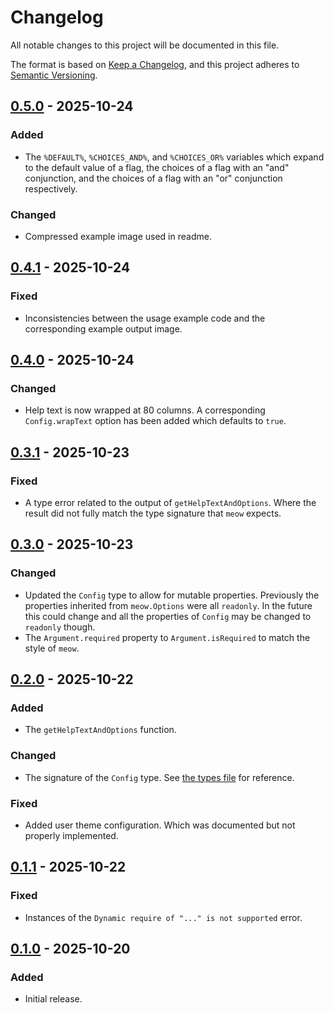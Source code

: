 Changelog
=========

All notable changes to this project will be documented in this file.

The format is based on [Keep a Changelog](https://keepachangelog.com/en/1.1.0/),
and this project adheres to [Semantic Versioning](https://semver.org/spec/v2.0.0.html).

[0.5.0] - 2025-10-24
--------------------

### Added

- The `%DEFAULT%`, `%CHOICES_AND%`, and `%CHOICES_OR%` variables which expand to the default value
  of a flag, the choices of a flag with an "and" conjunction, and the choices of a flag with an "or"
  conjunction respectively.

### Changed

- Compressed example image used in readme.

[0.4.1] - 2025-10-24
--------------------

### Fixed

- Inconsistencies between the usage example code and the corresponding example output image.

[0.4.0] - 2025-10-24
--------------------

### Changed

- Help text is now wrapped at 80 columns. A corresponding `Config.wrapText` option has been added
  which defaults to `true`.

[0.3.1] - 2025-10-23
--------------------

### Fixed

- A type error related to the output of `getHelpTextAndOptions`. Where the result did not fully
  match the type signature that `meow` expects.

[0.3.0] - 2025-10-23
--------------------

### Changed

- Updated the `Config` type to allow for mutable properties. Previously the properties inherited
  from `meow.Options` were all `readonly`. In the future this could change and all the properties of
  `Config` may be changed to `readonly` though.
- The `Argument.required` property to `Argument.isRequired` to match the style of `meow`.

[0.2.0] - 2025-10-22
--------------------

### Added

- The `getHelpTextAndOptions` function.

### Changed

- The signature of the `Config` type. See [the types file](src/types.ts) for reference.

### Fixed

- Added user theme configuration. Which was documented but not properly implemented.

[0.1.1] - 2025-10-22
--------------------

### Fixed

- Instances of the `Dynamic require of "..." is not supported` error.

[0.1.0] - 2025-10-20
--------------------

### Added

- Initial release.

[0.5.0]: https://github.com/jbenner-radham/node-meowtastic/compare/v0.4.1...v0.5.0
[0.4.1]: https://github.com/jbenner-radham/node-meowtastic/compare/v0.4.0...v0.4.1
[0.4.0]: https://github.com/jbenner-radham/node-meowtastic/compare/v0.3.1...v0.4.0
[0.3.1]: https://github.com/jbenner-radham/node-meowtastic/compare/v0.3.0...v0.3.1
[0.3.0]: https://github.com/jbenner-radham/node-meowtastic/compare/v0.2.0...v0.3.0
[0.2.0]: https://github.com/jbenner-radham/node-meowtastic/compare/v0.1.1...v0.2.0
[0.1.1]: https://github.com/jbenner-radham/node-meowtastic/compare/v0.1.0...v0.1.1
[0.1.0]: https://github.com/jbenner-radham/node-meowtastic/releases/tag/v0.1.0
